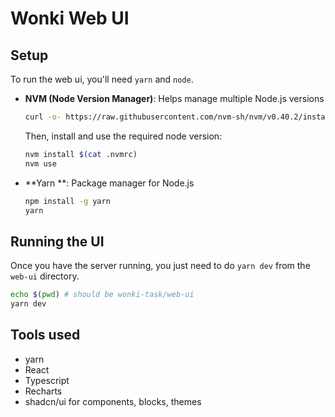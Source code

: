 # Wonki Web UI 

## Setup

To run the web ui, you'll need `yarn` and `node`. 

- **NVM (Node Version Manager)**: Helps manage multiple Node.js versions
  ```bash
  curl -o- https://raw.githubusercontent.com/nvm-sh/nvm/v0.40.2/install.sh | bash
  ```
  Then, install and use the required node version:
  ```bash
  nvm install $(cat .nvmrc)
  nvm use
  ```
- **Yarn **: Package manager for Node.js
  ```bash
  npm install -g yarn
  yarn 
  ```

## Running the UI

Once you have the server running, you just need to do `yarn dev` from the `web-ui` directory.
```bash
echo $(pwd) # should be wonki-task/web-ui
yarn dev
```

## Tools used
- yarn
- React
- Typescript
- Recharts
- shadcn/ui for components, blocks, themes
